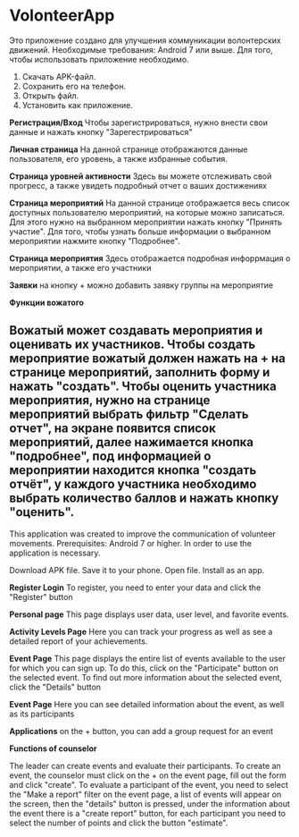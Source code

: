 # VolonteerApp
Это приложение создано для улучшения коммуникации волонтерских движений. 
Необходимые требования: Android 7 или выше.
Для того, чтобы использовать приложение необходимо.
1. Скачать APK-файл.
2. Сохранить его на телефон.
3. Открыть файл.
4. Установить как приложение.

**Регистрация/Вход** 
Чтобы зарегистрироваться, нужно внести свои данные и нажать кнопку "Зарегестрироваться"

**Личная страница**
На данной странице отображаются данные пользователя, его уровень, а также избранные события.


**Страница уровней активности**
Здесь вы можете отслеживать свой прогресс, а также увидеть подробный отчет о ваших достижениях

**Страница мероприятий**
На данной странице отображается весь список доступных пользователю мероприятий, на которые можно записаться. 
Для этого нужно на выбранном мероприятии нажать кнопку "Принять участие". 
Для того, чтобы узнать больше информации о выбранном мероприятии нажмите кнопку "Подробнее".


**Страница мероприятия**
Здесь отображается подробная инфоррмация о мероприятии, а также его участники

**Заявки**
на кнопку + можно добавить заявку группы на мероприятие

**Функции вожатого**

Вожатый может создавать мероприятия и оценивать их участников.
Чтобы создать мероприятие вожатый должен нажать на + на странице мероприятий, заполнить форму и нажать "создать".
Чтобы оценить участника мероприятия, нужно на странице мероприятий выбрать фильтр "Сделать отчет", на экране появится список мероприятий, далее нажимается кнопка "подробнее", под информацией о мероприятии находится кнопка "создать отчёт", у каждого участника необходимо выбрать количество баллов и нажать кнопку "оценить".
------------------------------------------------------------------------------------------------------------------------------------------------------------------------------------------------------------------------------------------
This application was created to improve the communication of volunteer movements. Prerequisites: Android 7 or higher. In order to use the application is necessary.

Download APK file.
Save it to your phone.
Open file.
Install as an app.

**Register Login**
To register, you need to enter your data and click the "Register" button

**Personal page**
This page displays user data, user level, and favorite events.

**Activity Levels Page**
Here you can track your progress as well as see a detailed report of your achievements.

**Event Page**
This page displays the entire list of events available to the user for which you can sign up.
To do this, click on the "Participate" button on the selected event.
To find out more information about the selected event, click the "Details" button

**Event Page**
Here you can see detailed information about the event, as well as its participants

**Applications**
on the + button, you can add a group request for an event

**Functions of counselor**

The leader can create events and evaluate their participants.
To create an event, the counselor must click on the + on the event page, fill out the form and click "create".
To evaluate a participant of the event, you need to select the "Make a report" filter on the event page, a list of events will appear on the screen, then the "details" button is pressed, under the information about the event there is a "create report" button, for each participant you need to select the number of points and click the button "estimate".
